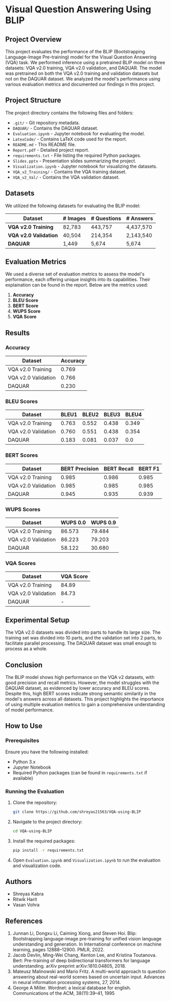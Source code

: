 # Visual Question Answering Using BLIP

## Project Overview

This project evaluates the performance of the BLIP (Bootstrapping Language-Image Pre-training) model for the Visual Question Answering (VQA) task. We performed inference using a pretrained BLIP model on three datasets: VQA v2.0 training, VQA v2.0 validation, and DAQUAR. The model was pretrained on both the VQA v2.0 training and validation datasets but not on the DAQUAR dataset. We analyzed the model's performance using various evaluation metrics and documented our findings in this project.

## Project Structure

The project directory contains the following files and folders:

- `.git/` - Git repository metadata.
- `DAQUAR/` - Contains the DAQUAR dataset.
- `Evaluation.ipynb` - Jupyter notebook for evaluating the model.
- `LatexCode/` - Contains LaTeX code used for the report.
- `README.md` - This README file.
- `Report.pdf` - Detailed project report.
- `requirements.txt` - File listing the required Python packages.
- `Slides.pptx` - Presentation slides summarizing the project.
- `Visualization.ipynb` - Jupyter notebook for visualizing the datasets.
- `VQA_v2_Training/` - Contains the VQA training dataset.
- `VQA_v2_Val/` - Contains the VQA validation dataset.

## Datasets

We utilized the following datasets for evaluating the BLIP model:

| Dataset             | # Images | # Questions | # Answers     |
|---------------------|----------|-------------|---------------|
| **VQA v2.0 Training**   | 82,783   | 443,757     | 4,437,570     |
| **VQA v2.0 Validation** | 40,504   | 214,354     | 2,143,540     |
| **DAQUAR**              | 1,449    | 5,674       | 5,674         |

## Evaluation Metrics

We used a diverse set of evaluation metrics to assess the model's performance, each offering unique insights into its capabilities. Their explaination can be found in the report. Below are the metrics used:

1. **Accuracy**
2. **BLEU Score**
3. **BERT Score**
4. **WUPS Score**
5. **VQA Score**



## Results

### Accuracy

| Dataset             | Accuracy |
|---------------------|----------|
| VQA v2.0 Training   | 0.769    |
| VQA v2.0 Validation | 0.766    |
| DAQUAR              | 0.230    |

### BLEU Scores

| Dataset             | BLEU1 | BLEU2 | BLEU3 | BLEU4 |
|---------------------|-------|-------|-------|-------|
| VQA v2.0 Training   | 0.763 | 0.552 | 0.438 | 0.349 |
| VQA v2.0 Validation | 0.760 | 0.551 | 0.438 | 0.354 |
| DAQUAR              | 0.183 | 0.081 | 0.037 | 0.0   |

### BERT Scores

| Dataset             | BERT Precision | BERT Recall | BERT F1 |
|---------------------|----------------|-------------|---------|
| VQA v2.0 Training   | 0.985          | 0.986       | 0.985   |
| VQA v2.0 Validation | 0.985          | 0.985       | 0.985   |
| DAQUAR              | 0.945          | 0.935       | 0.939   |

### WUPS Scores

| Dataset             | WUPS 0.0 | WUPS 0.9 |
|---------------------|----------|----------|
| VQA v2.0 Training   | 86.573   | 79.484   |
| VQA v2.0 Validation | 86.223   | 79.203   |
| DAQUAR              | 58.122   | 30.680   |

### VQA Scores

| Dataset             | VQA Score |
|---------------------|-----------|
| VQA v2.0 Training   | 84.89     |
| VQA v2.0 Validation | 84.73     |
| DAQUAR              | -         |

## Experimental Setup

The VQA v2.0 datasets was divided into parts to handle its large size. The training set was divided into 10 parts, and the validation set into 2 parts, to facilitate parallel processing. The DAQUAR dataset was small enough to process as a whole.

## Conclusion

The BLIP model shows high performance on the VQA v2 datasets, with good precision and recall metrics. However, the model struggles with the DAQUAR dataset, as evidenced by lower accuracy and BLEU scores. Despite this, high BERT scores indicate strong semantic similarity in the model's answers across all datasets. This project highlights the importance of using multiple evaluation metrics to gain a comprehensive understanding of model performance.

## How to Use

### Prerequisites

Ensure you have the following installed:
- Python 3.x
- Jupyter Notebook
- Required Python packages (can be found in `requirements.txt` if available)

### Running the Evaluation

1. Clone the repository:
    ```bash
    git clone https://github.com/shreyas21563/VQA-using-BLIP
    ```

2. Navigate to the project directory:
    ```bash
    cd VQA-using-BLIP
    ```

3. Install the required packages:
    ```bash
    pip install -r requirements.txt
    ```
    
4. Open `Evaluation.ipynb` and `Visualization.ipynb` to run the evaluation and visualization code.

## Authors

- Shreyas Kabra
- Ritwik Harit
- Vasan Vohra

## References
1. Junnan Li, Dongxu Li, Caiming Xiong, and Steven Hoi. Blip: Bootstrapping language-image pre-training for unified vision language understanding and generation. In International conference on machine learning, pages 12888–12900. PMLR, 2022.
2. Jacob Devlin, Ming-Wei Chang, Kenton Lee, and Kristina Toutanova. Bert: Pre-training of deep bidirectional transformers for language understanding. arXiv preprint arXiv:1810.04805, 2018.
3. Mateusz Malinowski and Mario Fritz. A multi-world approach to question answering about real-world scenes based on uncertain input. Advances in neural information processing systems, 27, 2014.
4. George A Miller. Wordnet: a lexical database for english. Communications of the ACM, 38(11):39–41, 1995
